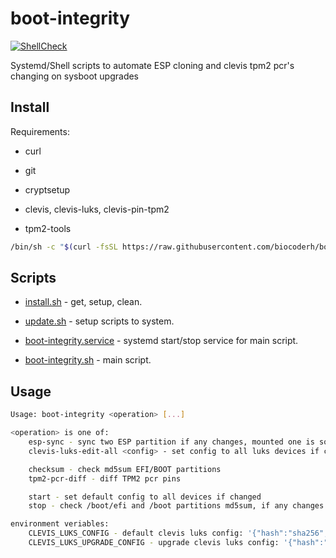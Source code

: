 # boot-integrity

[![ShellCheck](https://github.com/biocoderh/boot-integrity/actions/workflows/shellcheck.yml/badge.svg)](https://github.com/biocoderh/boot-integrity/actions/workflows/shellcheck.yml)

Systemd/Shell scripts to automate ESP cloning and clevis tpm2 pcr's changing on sysboot upgrades

## Install

Requirements:
- curl
- git

- cryptsetup
- clevis, clevis-luks, clevis-pin-tpm2
- tpm2-tools

```sh
/bin/sh -c "$(curl -fsSL https://raw.githubusercontent.com/biocoderh/boot-integrity/master/install.sh)"
```

## Scripts

- [install.sh](install.sh) - get, setup, clean.
- [update.sh](update.sh) - setup scripts to system.

- [boot-integrity.service](boot-integrity.service) - systemd start/stop service for main script.
- [boot-integrity.sh](boot-integrity.sh) - main script.

## Usage

```sh
Usage: boot-integrity <operation> [...]

<operation> is one of:
    esp-sync - sync two ESP partition if any changes, mounted one is source
    clevis-luks-edit-all <config> - set config to all luks devices if changed

    checksum - check md5sum EFI/BOOT partitions
    tpm2-pcr-diff - diff TPM2 pcr pins    

    start - set default config to all devices if changed
    stop - check /boot/efi and /boot partitions md5sum, if any changes do esp-sync and set upgrade clevis config to all luks partitions to complete efi/boot upgrade

environment veriables:
    CLEVIS_LUKS_CONFIG - default clevis luks config: '{"hash":"sha256","key":"ecc","pcr_bank":"sha256","pcr_ids":"0,1,2,3,4,5,7,9"}'
    CLEVIS_LUKS_UPGRADE_CONFIG - upgrade clevis luks config: '{"hash":"sha256","key":"ecc","pcr_bank":"sha256","pcr_ids":"0,1,2,3,4,5,7"}'

```
